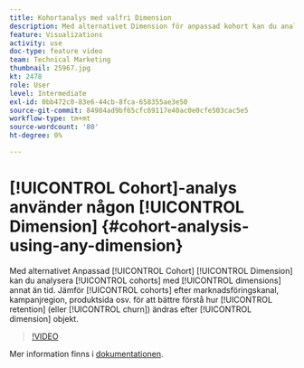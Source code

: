 ```yaml
---
title: Kohortanalys med valfri Dimension
description: Med alternativet Dimension för anpassad kohort kan du analysera kohorter med andra dimensioner än tid. Jämför kohorter efter marknadsföringskanal, kampanjregion, produktsida osv. för att bättre förstå hur kvarhållande (eller bortfall) ändras efter dimensionsobjekt.
feature: Visualizations
activity: use
doc-type: feature video
team: Technical Marketing
thumbnail: 25967.jpg
kt: 2478
role: User
level: Intermediate
exl-id: 0bb472c0-83e6-44cb-8fca-658355ae3e50
source-git-commit: 84984ad9bf65cfc69117e40ac0e0cfe503cac5e5
workflow-type: tm+mt
source-wordcount: '80'
ht-degree: 0%

---
```


# [!UICONTROL Cohort]-analys använder någon [!UICONTROL Dimension] {#cohort-analysis-using-any-dimension}

Med alternativet Anpassad [!UICONTROL Cohort] [!UICONTROL Dimension] kan du analysera [!UICONTROL cohorts] med [!UICONTROL dimensions] annat än tid. Jämför [!UICONTROL cohorts] efter marknadsföringskanal, kampanjregion, produktsida osv. för att bättre förstå hur [!UICONTROL retention] (eller [!UICONTROL churn]) ändras efter [!UICONTROL dimension] objekt.

>[!VIDEO](https://video.tv.adobe.com/v/3430185/?quality=12&learn=on&captions=swe)

Mer information finns i [dokumentationen](https://experienceleague.adobe.com/docs/analytics/analyze/analysis-workspace/visualizations/cohort-table/cohort-analysis.html?lang=sv-SE).
